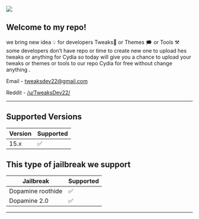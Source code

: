 ![](https://komarev.com/ghpvc/?username=TweaksDev22&color=blue)

Welcome to my repo!
---------------------
we bring new idea 💡 for developers Tweaks📱 or Themes 🗯 or Tools ⚒️ some developers don’t have repo or time to create new one to upload hes tweaks or anything for Cydia so today will give you a chance to upload your tweaks or themes or tools to our repo Cydia for free without change anything .
&nbsp;

Email - tweaksdev22@gmail.com

Reddit - [/u/TweaksDev22/](https://www.reddit.com/r/TweaksDev22/)

------------------

## Supported Versions



| Version | Supported          |
| ------- | ------------------ |
|  15.x   | :white_check_mark: |






## This type of jailbreak we support

| Jailbreak | Supported          |
| ------- | ------------------ |
| Dopamine roothide  | :white_check_mark: |
| Dopamine 2.0  | :white_check_mark: |
-----------
